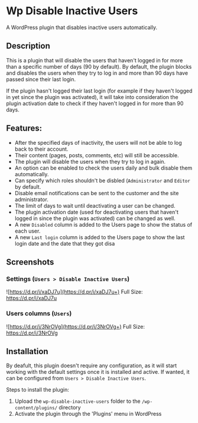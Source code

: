 # Wp Disable Inactive Users

A WordPress plugin that disables inactive users automatically.

## Description

This is a plugin that will disable the users that haven't logged in for more than a specific number of days (90 by default).
By default, the plugin blocks and disables the users when they try to log in and more than 90 days have passed since their last login. 

If the plugin hasn't logged their last login (for example if they haven't logged in yet since the plugin was activated), it will take into consideration the plugin activation date to check if they haven't logged in for more than 90 days.

## Features:
*   After the specified days of inactivity, the users will not be able to log back to their account.
*   Their content (pages, posts, comments, etc) will still be accessible.
*   The plugin will disable the users when they try to log in again.
*   An option can be enabled to check the users daily and bulk disable them automatically.
*   Can specify which roles shouldn't be disbled (`Administrator` and `Editor` by default.
*   Disable email notifications can be sent to the customer and the site administrator.
*   The limit of days to wait until deactivating a user can be changed.
*   The plugin activation date (used for deactivating users that haven't logged in since the plugin was activated) can be changed as well.
*   A new `Disabled` column is added to the Users page to show the status of each user.
*   A new `Last login` column is added to the Users page to show the last login date and the date that they got disa
## Screenshots

### Settings (`Users > Disable Inactive Users`)
![https://d.pr/i/xaDJ7u](https://d.pr/i/xaDJ7u+) 
Full Size: https://d.pr/i/xaDJ7u

### Users columns (`Users`)
![https://d.pr/i/3NrOVg](https://d.pr/i/3NrOVg+) 
Full Size: https://d.pr/i/3NrOVg

## Installation

By deafult, this plugin doesn't require any configuration, as it will start working with the default settings once it is installed and active.
If wanted, it can be configured from `Users > Disable Inactive Users`.
 
Steps to install the plugin:

1. Upload the `wp-disable-inactive-users` folder to the `/wp-content/plugins/` directory
2. Activate the plugin through the 'Plugins' menu in WordPress

